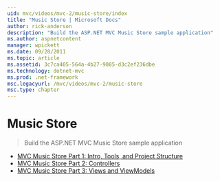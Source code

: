 ```yaml
---
uid: mvc/videos/mvc-2/music-store/index
title: "Music Store | Microsoft Docs"
author: rick-anderson
description: "Build the ASP.NET MVC Music Store sample application"
ms.author: aspnetcontent
manager: wpickett
ms.date: 09/28/2011
ms.topic: article
ms.assetid: 3c7ca405-564a-4b27-9085-d3c2ef236dbe
ms.technology: dotnet-mvc
ms.prod: .net-framework
msc.legacyurl: /mvc/videos/mvc-2/music-store
msc.type: chapter
---
```

Music Store
====================
> Build the ASP.NET MVC Music Store sample application


- [MVC Music Store Part 1: Intro, Tools, and Project Structure](mvc-music-store-part-1-intro-tools-and-project-structure.md)
- [MVC Music Store Part 2: Controllers](mvc-music-store-part-2-controllers.md)
- [MVC Music Store Part 3: Views and ViewModels](mvc-music-store-part-3-views-and-viewmodels.md)
